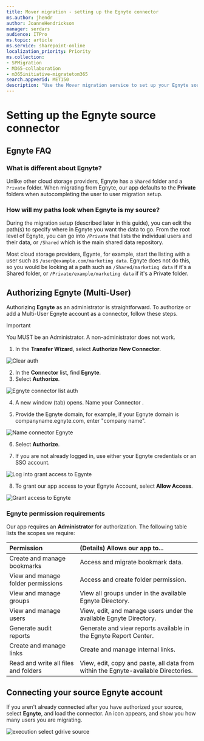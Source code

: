 ```yaml
---
title: Mover migration - setting up the Egnyte connector
ms.author: jhendr
author: JoanneHendrickson
manager: serdars
audience: ITPro
ms.topic: article
ms.service: sharepoint-online
localization_priority: Priority
ms.collection: 
- SPMigration
- M365-collaboration
- m365initiative-migratetom365
search.appverid: MET150
description: "Use the Mover migration service to set up your Egnyte source connector."
---
```

# Setting up the Egnyte source connector

## Egnyte FAQ

### What is different about Egnyte?

Unlike other cloud storage providers, Egnyte has a `Shared` folder and a `Private` folder. When migrating from Egnyte, our app defaults to the **Private** folders when autocompleting the user to user migration setup.

### How will my paths look when Egnyte is my source?

During the migration setup (described later in this guide), you can edit the path(s) to specify where in Egnyte you want the data to go. From the root level of Egnyte, you can go into `/Private` that lists the individual users and their data, or `/Shared` which is the main shared data repository.

Most cloud storage providers, Egynte, for example, start the listing with a user such as `/user@example.com/marketing data`. Egnyte does not do this, so you would be looking at a path such as `/Shared/marketing data` if it's a Shared folder, or `/Private/example/marketing data` if it's a Private folder.



## Authorizing Egnyte (Multi-User)

Authorizing **Egnyte** as an administrator is straightforward. To authorize or add a Multi-User Egnyte account as a connector, follow these steps.

>[!IMPORTANT]
>You MUST be an Administrator. A non-administrator does not work.

1. In the **Transfer Wizard**, select **Authorize New Connector**.</br>

![Clear auth](media/clear_auth.png)

2. In the **Connector** list, find **Egnyte**.
3. Select **Authorize**.

![Egnyte connector list auth](media/mover-auth-source-connector.png)

4. A new window (tab) opens. Name your Connector <optional>.</br>

5. Provide the Egnyte domain, for example, if your Egnyte domain is companyname.egnyte.com, enter "company name".

![Name connector Egnyte](media/name-connector-egnyte.png)

6. Select **Authorize**.

7. If you are not already logged in, use either your Egnyte credentials or an SSO account.

![Log into grant access to Egynte](media/log-in-to-grant-access-to-egnyte.png)

8. To grant our app access to your Egnyte Account, select **Allow Access**.

![Grant access to Egnyte](media/grant-access-to-egnyte.png)

### Egnyte permission requirements

Our app requires an **Administrator** for authorization. The following table lists the scopes we require:

|**Permission**|**(Details) Allows our app to...**|
|:-----|:-----|
|Create and manage bookmarks    |Access and migrate bookmark data.|
|View and manage folder permissions|Access and create folder permission.|
|View and manage groups|View all groups under in the available Egnyte Directory.|
|View and manage users|View, edit, and manage users under the available Egnyte Directory.|
|Generate audit reports    |Generate and view reports available in the Egnyte Report Center.|
|Create and manage links|Create and manage internal links.|
|Read and write all files and folders|View, edit, copy and paste, all data from within the Egnyte-available Directories.|


## Connecting your source Egnyte account

If you aren't already connected after you have authorized your source, select **Egnyte**, and load the connector. An icon appears, and show you how many users you are migrating.

![execution select gdrive source](media/execution-select-egnyte-source.png)



